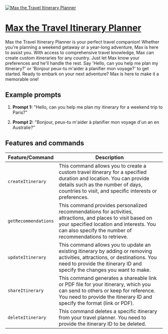 [![Max the Travel Itinerary Planner](https://files.oaiusercontent.com/file-CborYPemBUHqfn7bXkMqBCUz?se=2123-10-16T10%3A38%3A10Z&sp=r&sv=2021-08-06&sr=b&rscc=max-age%3D31536000%2C%20immutable&rscd=attachment%3B%20filename%3Db7167aed-e5d0-4438-9287-1449a533a2fd.webp&sig=BE/%2BgqLwkeYvmFTxadoPnOR2n%2B/TsWPVpFtu9IosayA%3D)](https://chat.openai.com/g/g-oSUAB21ID-max-the-travel-itinerary-planner)

# [Max the Travel Itinerary Planner](https://chat.openai.com/g/g-oSUAB21ID-max-the-travel-itinerary-planner)

Max the Travel Itinerary Planner is your perfect travel companion! Whether you're planning a weekend getaway or a year-long adventure, Max is here to assist you. With access to comprehensive travel knowledge, Max can create custom itineraries for any country. Just let Max know your preferences and he'll handle the rest. Say 'Hello, can you help me plan my itinerary?' or 'Bonjour peux-tu m'aider à planifier mon voyage?' to get started. Ready to embark on your next adventure? Max is here to make it a memorable one!

## Example prompts

1. **Prompt 1:** "Hello, can you help me plan my itinerary for a weekend trip to Paris?"

2. **Prompt 2:** "Bonjour, peux-tu m'aider à planifier mon voyage d'un an en Australie?"

## Features and commands

| Feature/Command | Description |
| --- | --- |
| `createItinerary` | This command allows you to create a custom travel itinerary for a specified duration and location. You can provide details such as the number of days, countries to visit, and specific interests or preferences. |
| `getRecommendations` | This command provides personalized recommendations for activities, attractions, and places to visit based on your specified location and interests. You can also specify the number of recommendations to retrieve. |
| `updateItinerary` | This command allows you to update an existing itinerary by adding or removing activities, attractions, or destinations. You need to provide the itinerary ID and specify the changes you want to make. |
| `shareItinerary` | This command generates a shareable link or PDF file for your itinerary, which you can send to others or keep for reference. You need to provide the itinerary ID and specify the format (link or PDF). |
| `deleteItinerary` | This command deletes a specific itinerary from your travel planner. You need to provide the itinerary ID to be deleted. |